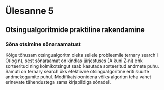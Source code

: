 # Ülesanne 5

## Otsingualgoritmide praktiline rakendamine

### Sõna otsimine sõnaraamatust

Kõige tõhusam otsingualgoritm oleks sellele probleemile ternary search'i O(log n), sest sõnaraamat on kindlas järjestuses (A kuni Z-ni) ehk sorteeritud ning kolmikotsingut saab kasutada sorteeritud andmete puhu. Samuti on ternary search üks efektiivne otsingualgoritme eriti suurte andmekogumite puhul. Modifikatsioonidena võiks algoritm teha vahet erinevate tähendustega sama kirjapildiga sõnadel.
